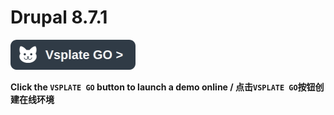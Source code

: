 # Drupal 8.7.1

<a href="https://www.vsplate.com/?docker-compose=https://github.com/vsplate/dcenvs/drupal/8.7.1"><img alt="VSPLATE GO" src="https://raw.githubusercontent.com/vsplate/images/master/vsgo_btn.png" width="200px"></a>

**Click the `VSPLATE GO` button to launch a demo online / 点击`VSPLATE GO`按钮创建在线环境**